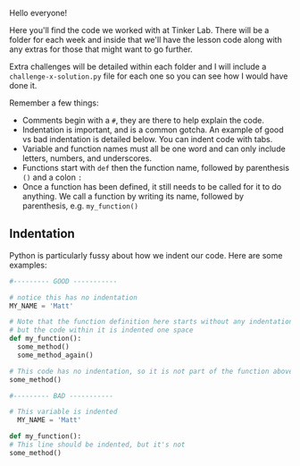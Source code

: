 Hello everyone!

Here you'll find the code we worked with at Tinker Lab. There will be a folder for each week and inside that we'll have the lesson code along with any extras for those that might want to go further.

Extra challenges will be detailed within each folder and I will include a `challenge-x-solution.py` file for each one so you can see how I would have done it.

Remember a few things:

- Comments begin with a `#`, they are there to help explain the code.
- Indentation is important, and is a common gotcha. An example of good vs bad indentation is detailed below. You can indent code with tabs.
- Variable and function names must all be one word and can only include letters, numbers, and underscores.
- Functions start with `def` then the function name, followed by parenthesis `()` and a colon `:`
- Once a function has been defined, it still needs to be called for it to do anything. We call a function by writing its name, followed by parenthesis, e.g. `my_function()`

## Indentation

Python is particularly fussy about how we indent our code. Here are some examples:

```python
#--------- GOOD -----------

# notice this has no indentation
MY_NAME = 'Matt'

# Note that the function definition here starts without any indentation
# but the code within it is indented one space
def my_function():
  some_method()
  some_method_again()

# This code has no indentation, so it is not part of the function above
some_method()

#--------- BAD -----------

# This variable is indented
  MY_NAME = 'Matt'

def my_function():
# This line should be indented, but it's not
some_method()
```
